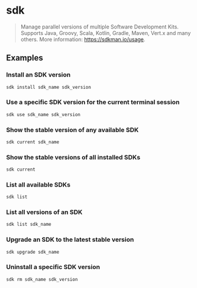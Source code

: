 # sdk

> Manage parallel versions of multiple Software Development Kits. Supports Java, Groovy, Scala, Kotlin, Gradle, Maven, Vert.x and many others. More information: <https://sdkman.io/usage>.

## Examples

### Install an SDK version

```bash
sdk install sdk_name sdk_version
```

### Use a specific SDK version for the current terminal session

```bash
sdk use sdk_name sdk_version
```

### Show the stable version of any available SDK

```bash
sdk current sdk_name
```

### Show the stable versions of all installed SDKs

```bash
sdk current
```

### List all available SDKs

```bash
sdk list
```

### List all versions of an SDK

```bash
sdk list sdk_name
```

### Upgrade an SDK to the latest stable version

```bash
sdk upgrade sdk_name
```

### Uninstall a specific SDK version

```bash
sdk rm sdk_name sdk_version
```
